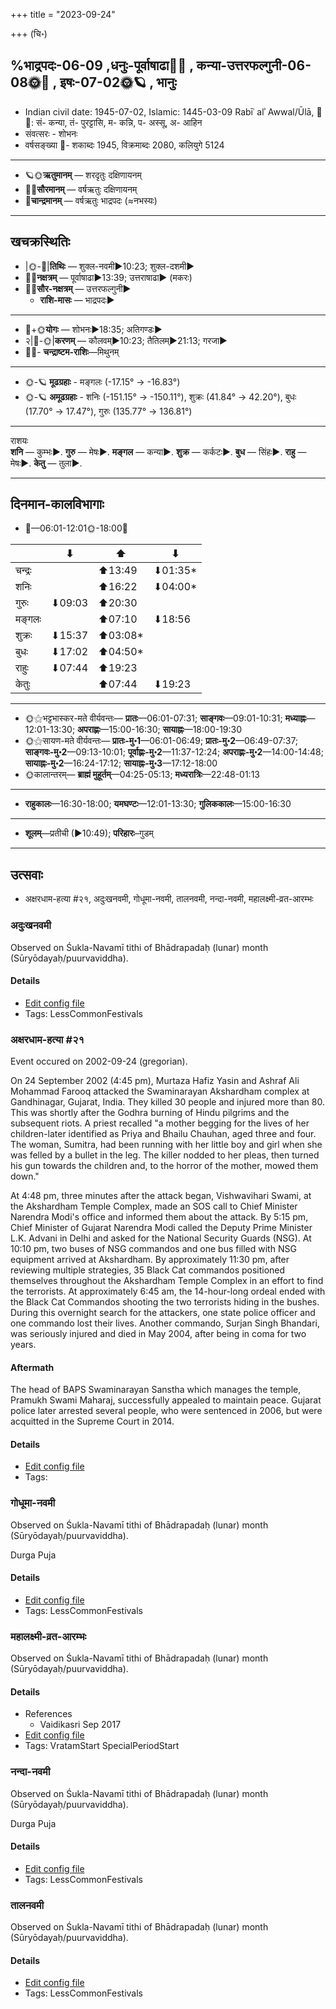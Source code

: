 +++
title = "2023-09-24"

+++
(चि॰)
## %भाद्रपदः-06-09  ,धनुः-पूर्वाषाढा🌛🌌  ,  कन्या-उत्तरफल्गुनी-06-08🌞🌌  ,  इषः-07-02🌞🪐  , भानुः
- Indian civil date: 1945-07-02, Islamic: 1445-03-09 Rabīʿ alʾ Awwal/Ūlā, 🌌🌞: सं- कन्या, तं- पुरट्टासि, म- कन्नि, प- अस्सू, अ- आहिन
- संवत्सरः - शोभनः
- वर्षसङ्ख्या 🌛- शकाब्दः 1945, विक्रमाब्दः 2080, कलियुगे 5124
___________________
- 🪐🌞**ऋतुमानम्** — शरदृतुः दक्षिणायनम्
- 🌌🌞**सौरमानम्** — वर्षऋतुः दक्षिणायनम्
- 🌛**चान्द्रमानम्** — वर्षऋतुः भाद्रपदः (≈नभस्यः)
___________________


## खचक्रस्थितिः
- |🌞-🌛|**तिथिः** — शुक्ल-नवमी►10:23; शुक्ल-दशमी►  
- 🌌🌛**नक्षत्रम्** — पूर्वाषाढा►13:39; उत्तराषाढा► (मकरः)  
- 🌌🌞**सौर-नक्षत्रम्** — उत्तरफल्गुनी►  
  - **राशि-मासः** — भाद्रपदः► 
___________________
- 🌛+🌞**योगः** — शोभनः►18:35; अतिगण्डः►  
- २|🌛-🌞|**करणम्** — कौलवम्►10:23; तैतिलम्►21:13; गरजा►  
- 🌌🌛- **चन्द्राष्टम-राशिः**—मिथुनम्  
___________________
- 🌞-🪐 **मूढग्रहाः** - मङ्गलः (-17.15° → -16.83°)
- 🌞-🪐 **अमूढग्रहाः** - शनिः (-151.15° → -150.11°), शुक्रः (41.84° → 42.20°), बुधः (17.70° → 17.47°), गुरुः (135.77° → 136.81°)
___________________
राशयः  
**शनि** — कुम्भः►. **गुरु** — मेषः►. **मङ्गल** — कन्या►. **शुक्र** — कर्कटः►. **बुध** — सिंहः►. **राहु** — मेषः►. **केतु** — तुला►. 
___________________


## दिनमान-कालविभागाः
- 🌅—06:01-12:01🌞-18:00🌇  

|      |⬇     |⬆     |⬇     |
|------|-----|-----|------|
|चन्द्रः|     |⬆13:49 |⬇01:35*|
|शनिः   |     |⬆16:22 |⬇04:00*|
|गुरुः  |⬇09:03 |⬆20:30 |     |
|मङ्गलः |     |⬆07:10 |⬇18:56 |
|शुक्रः |⬇15:37 |⬆03:08*|     |
|बुधः   |⬇17:02 |⬆04:50*|     |
|राहुः  |⬇07:44 |⬆19:23 |     |
|केतुः  |     |⬆07:44 |⬇19:23 |
___________________
- 🌞⚝भट्टभास्कर-मते वीर्यवन्तः— **प्रातः**—06:01-07:31; **साङ्गवः**—09:01-10:31; **मध्याह्नः**—12:01-13:30; **अपराह्णः**—15:00-16:30; **सायाह्नः**—18:00-19:30  
- 🌞⚝सायण-मते वीर्यवन्तः— **प्रातः-मु॰1**—06:01-06:49; **प्रातः-मु॰2**—06:49-07:37; **साङ्गवः-मु॰2**—09:13-10:01; **पूर्वाह्णः-मु॰2**—11:37-12:24; **अपराह्णः-मु॰2**—14:00-14:48; **सायाह्नः-मु॰2**—16:24-17:12; **सायाह्नः-मु॰3**—17:12-18:00  
- 🌞कालान्तरम्— **ब्राह्मं मुहूर्तम्**—04:25-05:13; **मध्यरात्रिः**—22:48-01:13  
___________________
- **राहुकालः**—16:30-18:00; **यमघण्टः**—12:01-13:30; **गुलिककालः**—15:00-16:30  
___________________
- **शूलम्**—प्रतीची (►10:49); **परिहारः**–गुडम्  
___________________

## उत्सवाः
- अक्षरधाम-हत्या #२१, अदुःखनवमी, गोधूमा-नवमी, तालनवमी, नन्दा-नवमी, महालक्ष्मी-व्रत-आरम्भः
### अदुःखनवमी

Observed on Śukla-Navamī tithi of Bhādrapadaḥ (lunar) month (Sūryōdayaḥ/puurvaviddha). 



#### Details
- [Edit config file](https://github.com/jyotisham/adyatithi/blob/master/general/lunar_month/tithi/06/09/aduHkhanavamI.toml)
- Tags: LessCommonFestivals


### अक्षरधाम-हत्या #२१

Event occured on 2002-09-24 (gregorian). 

On 24 September 2002 (4:45 pm), Murtaza Hafiz Yasin and Ashraf Ali Mohammad Farooq attacked the Swaminarayan Akshardham complex at Gandhinagar, Gujarat, India. They killed 30 people and injured more than 80. This was shortly after the Godhra burning of Hindu pilgrims and the subsequent riots. A priest recalled "a mother begging for the lives of her children-later identified as Priya and Bhailu Chauhan, aged three and four. The woman, Sumitra, had been running with her little boy and girl when she was felled by a bullet in the leg. The killer nodded to her pleas, then turned his gun towards the children and, to the horror of the mother, mowed them down."

At 4:48 pm, three minutes after the attack began, Vishwavihari Swami, at the Akshardham Temple Complex, made an SOS call to Chief Minister Narendra Modi's office and informed them about the attack. By 5:15 pm, Chief Minister of Gujarat Narendra Modi called the Deputy Prime Minister L.K. Advani in Delhi and asked for the National Security Guards (NSG). At 10:10 pm, two buses of NSG commandos and one bus filled with NSG equipment arrived at Akshardham. By approximately 11:30 pm, after reviewing multiple strategies, 35 Black Cat commandos positioned themselves throughout the Akshardham Temple Complex in an effort to find the terrorists. At approximately 6:45 am, the 14-hour-long ordeal ended with the Black Cat Commandos shooting the two terrorists hiding in the bushes. During this overnight search for the attackers, one state police officer and one commando lost their lives. Another commando, Surjan Singh Bhandari, was seriously injured and died in May 2004, after being in coma for two years.

#### Aftermath
The head of BAPS Swaminarayan Sanstha which manages the temple, Pramukh Swami Maharaj, successfully appealed to maintain peace. Gujarat police later arrested several people, who were sentenced in 2006, but were acquitted in the Supreme Court in 2014.

#### Details
- [Edit config file](https://github.com/jyotisham/adyatithi/blob/master/mahApuruSha/xatra-later/gregorian/day/09/24/akSharadhAma-hatyA.toml)
- Tags: 


### गोधूमा-नवमी

Observed on Śukla-Navamī tithi of Bhādrapadaḥ (lunar) month (Sūryōdayaḥ/puurvaviddha). 

Durga Puja

#### Details
- [Edit config file](https://github.com/jyotisham/adyatithi/blob/master/general/lunar_month/tithi/06/09/gOdhUmA~navamI.toml)
- Tags: LessCommonFestivals


### महालक्ष्मी-व्रत-आरम्भः

Observed on Śukla-Navamī tithi of Bhādrapadaḥ (lunar) month (Sūryōdayaḥ/puurvaviddha). 



#### Details
- References
  - Vaidikasri Sep 2017
- [Edit config file](https://github.com/jyotisham/adyatithi/blob/master/devatA/lakShmI/lunar_month/tithi/06/09/mahAlakSmI-vrata-ArambhaH.toml)
- Tags: VratamStart SpecialPeriodStart


### नन्दा-नवमी

Observed on Śukla-Navamī tithi of Bhādrapadaḥ (lunar) month (Sūryōdayaḥ/puurvaviddha). 

Durga Puja

#### Details
- [Edit config file](https://github.com/jyotisham/adyatithi/blob/master/devatA/shakti/lunar_month/tithi/06/09/nandA~navamI.toml)
- Tags: LessCommonFestivals


### तालनवमी

Observed on Śukla-Navamī tithi of Bhādrapadaḥ (lunar) month (Sūryōdayaḥ/puurvaviddha). 



#### Details
- [Edit config file](https://github.com/jyotisham/adyatithi/blob/master/general/lunar_month/tithi/06/09/tAlanavamI.toml)
- Tags: LessCommonFestivals


